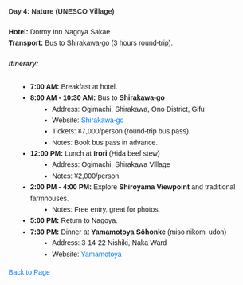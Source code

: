 <!DOCTYPE html>
<html>
<head>
    <title>Day 4</title>
    <style>
        body {
            font-family: Arial, sans-serif;
            line-height: 1.6;
            margin: 20px;
        }
        h4, h5 {
            color: #333;
        }
        ul {
            list-style-type: disc;
            margin-left: 20px;
        }
        a {
            color: #007BFF;
            text-decoration: none;
        }
        a:hover {
            text-decoration: underline;
        }
    </style>
</head>
<body>
    <div>
        <h4><strong>Day 4: Nature (UNESCO Village)</strong></h4>
        <p><strong>Hotel:</strong> Dormy Inn Nagoya Sakae<br>
        <strong>Transport:</strong> Bus to Shirakawa-go (3 hours round-trip).</p>
        <h5>Itinerary:</h5>
        <ul>
            <li><strong>7:00 AM:</strong> Breakfast at hotel.</li>  
            <li><strong>8:00 AM - 10:30 AM:</strong> Bus to <strong>Shirakawa-go</strong>
                <ul>
                    <li>Address: Ogimachi, Shirakawa, Ono District, Gifu</li>
                    <li>Website: <a href="https://shirakawa-go.org/en/">Shirakawa-go</a></li>
                    <li>Tickets: ¥7,000/person (round-trip bus pass).</li>
                    <li>Notes: Book bus pass in advance.</li>
                </ul>
            </li>
            <li><strong>12:00 PM:</strong> Lunch at <strong>Irori</strong> (Hida beef stew)
                <ul>
                    <li>Address: Ogimachi, Shirakawa Village</li>
                    <li>Notes: ¥2,000/person.</li>
                </ul>
            </li>
            <li><strong>2:00 PM - 4:00 PM:</strong> Explore <strong>Shiroyama Viewpoint</strong> and traditional farmhouses.
                <ul>
                    <li>Notes: Free entry, great for photos.</li>
                </ul>
            </li>
            <li><strong>5:00 PM:</strong> Return to Nagoya.</li>
            <li><strong>7:30 PM:</strong> Dinner at <strong>Yamamotoya Sōhonke</strong> (miso nikomi udon)
                <ul>
                    <li>Address: 3-14-22 Nishiki, Naka Ward</li>
                    <li>Website: <a href="https://www.yamamotoya.co.jp/">Yamamotoya</a></li>
                </ul>
            </li>
        </ul>
        <p><a href="https://inducedcandle172.github.io/inducedcandle172">Back to Page</a></p>
    </div>
</body>
</html>